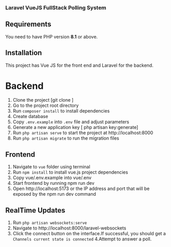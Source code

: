 ### Laravel VueJS FullStack Polling System 

## Requirements
You need to have PHP version **8.1** or above.

## Installation
This project has Vue JS for  the front end and Laravel for the backend.

# Backend
1. Clone the project [git clone <repo-url>]
2. Go to the project root directory 
3. Run `composer install` to install dependencies
4. Create database
5. Copy `.env.example` into `.env` file and adjust parameters
6. Generate a new application key [ php artisan key:generate]
7. Run `php artisan serve` to start the project at http://localhost:8000
8. Run `php artisan migrate` to run the migration files

## Frontend
1. Navigate to `vue` folder using terminal 
2. Run `npm install` to install vue.js project dependencies
3. Copy vue/.env.example into vue/.env
4. Start frontend by running npm run dev
5. Open http://localhost:5173 or the IP address and port that will be exposed by the npm run dev command

## RealTime Updates
1. Run `php artisan websockets:serve`
2. Navigate to http://localhost:8000/laravel-websockets
3. Click the connect button on the interface.If successful, you should get a `Channels current state is connected`
4.Attempt to answer a poll.

